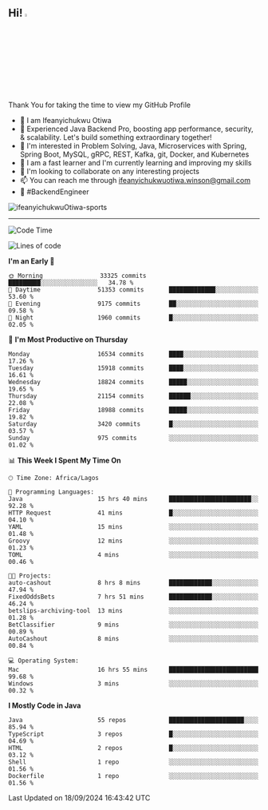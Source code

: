 <!-- BLOG-POST-LIST:START --><!-- BLOG-POST-LIST:END -->

## Hi! <img src="https://media.giphy.com/media/hvRJCLFzcasrR4ia7z/giphy.gif" width="4%"> 

Thank You for taking the time to view my GitHub Profile

- 👋 I am Ifeanyichukwu Otiwa
- 🚀 Experienced Java Backend Pro, boosting app performance, security, & scalability. Let's build something extraordinary together!
- 👀 I'm interested in Problem Solving, Java, Microservices with Spring, Spring Boot, MySQL, gRPC, REST, Kafka, git, Docker, and Kubernetes
- 🌱 I am a fast learner and I'm currently learning and improving my skills
- 💞️ I'm looking to collaborate on any interesting projects
- 📫 You can reach me through ifeanyichukwuotiwa.winson@gmail.com
- 🚀 #BackendEngineer

<p align="left" marginTop="10px"> <img src="https://komarev.com/ghpvc/?username=ifeanyichukwuOtiwa-sports&label=Profile%20views&color=0e75b6&style=for-the-badge" alt="ifeanyichukwuOtiwa-sports" /> </p>

***

<!--START_SECTION:waka-->
![Code Time](http://img.shields.io/badge/Code%20Time-2%2C907%20hrs%2034%20mins-blue)

![Lines of code](https://img.shields.io/badge/From%20Hello%20World%20I%27ve%20Written-23.2%20million%20lines%20of%20code-blue)

**I'm an Early 🐤** 

```text
🌞 Morning                33325 commits       █████████░░░░░░░░░░░░░░░░   34.78 % 
🌆 Daytime                51353 commits       █████████████░░░░░░░░░░░░   53.60 % 
🌃 Evening                9175 commits        ██░░░░░░░░░░░░░░░░░░░░░░░   09.58 % 
🌙 Night                  1960 commits        █░░░░░░░░░░░░░░░░░░░░░░░░   02.05 % 
```
📅 **I'm Most Productive on Thursday** 

```text
Monday                   16534 commits       ████░░░░░░░░░░░░░░░░░░░░░   17.26 % 
Tuesday                  15918 commits       ████░░░░░░░░░░░░░░░░░░░░░   16.61 % 
Wednesday                18824 commits       █████░░░░░░░░░░░░░░░░░░░░   19.65 % 
Thursday                 21154 commits       ██████░░░░░░░░░░░░░░░░░░░   22.08 % 
Friday                   18988 commits       █████░░░░░░░░░░░░░░░░░░░░   19.82 % 
Saturday                 3420 commits        █░░░░░░░░░░░░░░░░░░░░░░░░   03.57 % 
Sunday                   975 commits         ░░░░░░░░░░░░░░░░░░░░░░░░░   01.02 % 
```


📊 **This Week I Spent My Time On** 

```text
🕑︎ Time Zone: Africa/Lagos

💬 Programming Languages: 
Java                     15 hrs 40 mins      ███████████████████████░░   92.28 % 
HTTP Request             41 mins             █░░░░░░░░░░░░░░░░░░░░░░░░   04.10 % 
YAML                     15 mins             ░░░░░░░░░░░░░░░░░░░░░░░░░   01.48 % 
Groovy                   12 mins             ░░░░░░░░░░░░░░░░░░░░░░░░░   01.23 % 
TOML                     4 mins              ░░░░░░░░░░░░░░░░░░░░░░░░░   00.46 % 

🐱‍💻 Projects: 
auto-cashout             8 hrs 8 mins        ████████████░░░░░░░░░░░░░   47.94 % 
FixedOddsBets            7 hrs 51 mins       ████████████░░░░░░░░░░░░░   46.24 % 
betslips-archiving-tool  13 mins             ░░░░░░░░░░░░░░░░░░░░░░░░░   01.28 % 
BetClassifier            9 mins              ░░░░░░░░░░░░░░░░░░░░░░░░░   00.89 % 
AutoCashout              8 mins              ░░░░░░░░░░░░░░░░░░░░░░░░░   00.84 % 

💻 Operating System: 
Mac                      16 hrs 55 mins      █████████████████████████   99.68 % 
Windows                  3 mins              ░░░░░░░░░░░░░░░░░░░░░░░░░   00.32 % 
```

**I Mostly Code in Java** 

```text
Java                     55 repos            █████████████████████░░░░   85.94 % 
TypeScript               3 repos             █░░░░░░░░░░░░░░░░░░░░░░░░   04.69 % 
HTML                     2 repos             █░░░░░░░░░░░░░░░░░░░░░░░░   03.12 % 
Shell                    1 repo              ░░░░░░░░░░░░░░░░░░░░░░░░░   01.56 % 
Dockerfile               1 repo              ░░░░░░░░░░░░░░░░░░░░░░░░░   01.56 % 
```




 Last Updated on 18/09/2024 16:43:42 UTC
<!--END_SECTION:waka-->

<!--
<p align="center">
![trophy](https://github-profile-trophy.vercel.app/?username=ifeanyichukwuOtiwa-sports&theme=onedark) (https://github.com/ryo-ma/github-profile-trophy)
</p>
-->

<!---
ifeanyi-otiwa/ifeanyi-otiwa is a ✨ special ✨ repository because its `README.md` (this file) appears on your GitHub profile.
You can click the Preview link to take a look at your changes.
--->
